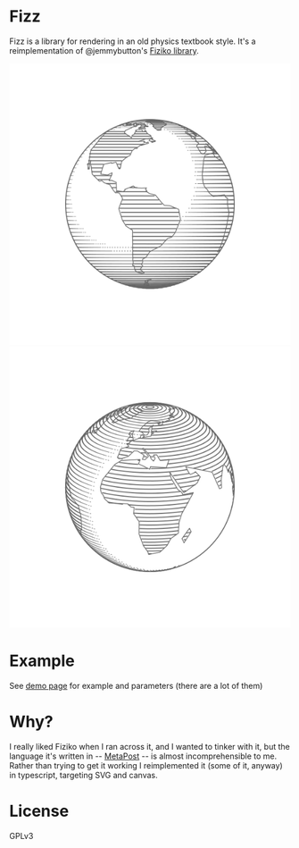 
Fizz
====

Fizz is a library for rendering in an old physics textbook style. It's a 
reimplementation of @jemmybutton's [Fiziko library][1].

![Example 1](www/c.svg) ![Example 1](www/a.svg)

Example
=======

See [demo page][4] for example and parameters (there are a lot of them)

Why?
====

I really liked Fiziko when I ran across it, and I wanted to tinker with it, but 
the language it's written in -- [MetaPost][3] -- is almost incomprehensible to 
me. Rather than trying to get it working I reimplemented it (some of it, anyway) 
in typescript, targeting SVG and canvas.

License
=======

GPLv3

[1]: https://m.habr.com/en/post/454376/
[2]: https://github.com/jemmybutton/fiziko
[3]: https://en.wikipedia.org/wiki/MetaPost
[4]: https://duncanwerner.github.io/fizz
